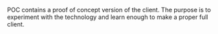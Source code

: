 
POC contains a proof of concept version of the client.
The purpose is to experiment with the technology and learn
enough to make a proper full client.

